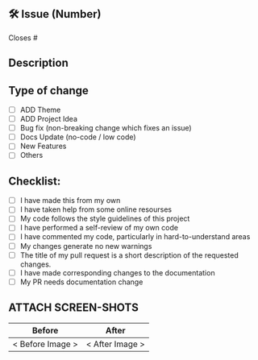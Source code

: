<!-- If your PR fixes an open issue, use `Closes #101` to link your PR with the issue. #101 stands for the issue number you are fixing -->

## 🛠️ Issue (Number)

<!-- Example: #104 -->

Closes #

## Description

<!-- Please include a summary of the change. Please also include relevant motivation and context. List any dependencies that are required for this change. -->

## Type of change

<!----Please delete options that are not relevant.And in order to tick the check box just add x inside them for example [x] like this----->

- [ ] ADD Theme
- [ ] ADD Project Idea
- [ ] Bug fix (non-breaking change which fixes an issue)
- [ ] Docs Update (no-code / low code)
- [ ] New Features
- [ ] Others

<!-- In case You selected Others in this section please provide the title here -->

## Checklist:

<!----Please delete options that are not relevant.And in order to tick the check box just but x inside them for example [x] like this----->

- [ ] I have made this from my own
- [ ] I have taken help from some online resourses
- [ ] My code follows the style guidelines of this project
- [ ] I have performed a self-review of my own code
- [ ] I have commented my code, particularly in hard-to-understand areas
- [ ] My changes generate no new warnings
- [ ] The title of my pull request is a short description of the requested changes.
- [ ] I have made corresponding changes to the documentation
- [ ] My PR needs documentation change

## ATTACH SCREEN-SHOTS

<!-- please fill the below table with screenshots of before and after (after your changes), You can use the drag&drop method.
Just delete the '< Before Image >' and with the text cursor ther drah and drop your image from file explorer -->

|      Before      |      After      |
| :--------------: | :-------------: |
| < Before Image > | < After Image > |
